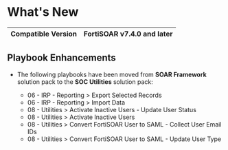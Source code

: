 # What's New

| Compatible Version | FortiSOAR v7.4.0 and later |
|--------------------|----------------------------|


## Playbook Enhancements

- The following playbooks have been moved from **SOAR Framework** solution pack to the **SOC Utilities** solution pack:

    - 06 - IRP - Reporting > Export Selected Records
    - 06 - IRP - Reporting > Import Data
    - 08 - Utilities > Activate Inactive Users - Update User Status
    - 08 - Utilities > Activate Inactive Users
    - 08 - Utilities > Convert FortiSOAR User to SAML - Collect User Email IDs
    - 08 - Utilities > Convert FortiSOAR User to SAML - Update User Type